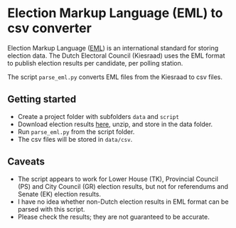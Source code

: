 # Election Markup Language (EML) to csv converter

Election Markup Language ([EML][eml]) is an international standard for storing election data. The Dutch Electoral Council (Kiesraad) uses the EML format to publish election results per candidate, per polling station. 

The script `parse_eml.py` converts EML files from the Kiesraad to csv files.

## Getting started

- Create a project folder with subfolders `data` and `script`
- Download election results [here][data], unzip, and store in the data folder.
- Run `parse_eml.py` from the script folder.
- The csv files will be stored in `data/csv`.

## Caveats

- The script appears to work for Lower House (TK), Provincial Council (PS) and City Council (GR) election results, but not for referendums and Senate (EK) election results.
- I have no idea whether non-Dutch election results in EML format can be parsed with this script.
- Please check the results; they are not guaranteed to be accurate.

[data]:https://data.overheid.nl/data/dataset?maintainer_facet=http%3A%2F%2Fstandaarden.overheid.nl%2Fowms%2Fterms%2FKiesraad
[eml]:https://en.wikipedia.org/wiki/Election_Markup_Language